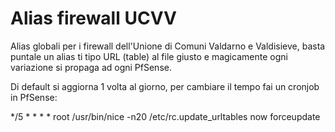 # Alias firewall UCVV
Alias globali per i firewall dell'Unione di Comuni Valdarno e Valdisieve, basta puntale un alias ti tipo URL (table) al file giusto e magicamente ogni variazione si propaga ad ogni PfSense.

Di default si aggiorna 1 volta al giorno, per cambiare il tempo fai un cronjob in PfSense:

*/5 	* 	* 	* 	* 	root 	/usr/bin/nice -n20 /etc/rc.update_urltables now forceupdate

